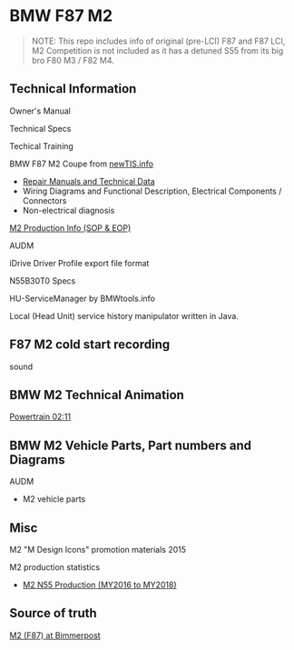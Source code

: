 # BMW F87 M2

> NOTE: This repo includes info of original (pre-LCI) F87 and F87 LCI, M2 Competition is not included as it has a detuned S55 from its big bro F80 M3 / F82 M4.

## Technical Information

Owner's Manual

Technical Specs

Techical Training

BMW F87 M2 Coupe from [newTIS.info](https://newtis.info)
- [Repair Manuals and Technical Data](https://newtis.info/tisv2/a/en/f87-m2-cou/repair-manuals/) 
- Wiring Diagrams and Functional Description, Electrical Components / Connectors
- Non-electrical diagnosis

[M2 Production Info (SOP & EOP)](https://www.bimmerarchive.org/e-code/f87.html)

AUDM

iDrive Driver Profile export file format

N55B30T0 Specs

HU-ServiceManager by BMWtools.info

Local (Head Unit) service history  manipulator written in Java.


## F87 M2 cold start recording
sound

## BMW M2 Technical Animation

[Powertrain 02:11](https://youtu.be/xx586o5cwFk)

## BMW M2 Vehicle Parts, Part numbers and Diagrams

AUDM

- M2 vehicle parts


## Misc

M2 "M Design Icons" promotion materials 2015

M2 production statistics
- [M2 N55 Production (MY2016 to MY2018)](https://f87.bimmerpost.com/forums/showthread.php?t=1404565)

## Source of truth
[M2 (F87) at Bimmerpost](https://f87.bimmerpost.com/forums/showthread.php?t=1201088)
